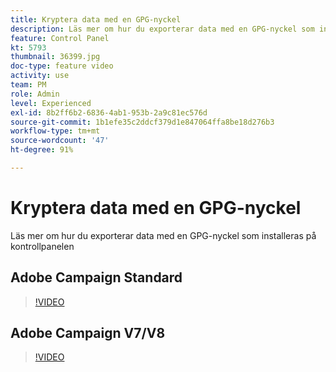 ```yaml
---
title: Kryptera data med en GPG-nyckel
description: Läs mer om hur du exporterar data med en GPG-nyckel som installeras på kontrollpanelen.
feature: Control Panel
kt: 5793
thumbnail: 36399.jpg
doc-type: feature video
activity: use
team: PM
role: Admin
level: Experienced
exl-id: 8b2ff6b2-6836-4ab1-953b-2a9c81ec576d
source-git-commit: 1b1efe35c2ddcf379d1e847064ffa8be18d276b3
workflow-type: tm+mt
source-wordcount: '47'
ht-degree: 91%

---
```


# Kryptera data med en GPG-nyckel

Läs mer om hur du exporterar data med en GPG-nyckel som installeras på kontrollpanelen

## Adobe Campaign Standard

>[!VIDEO](https://video.tv.adobe.com/v/36380?quality=12&learn=0n)

## Adobe Campaign V7/V8

>[!VIDEO](https://video.tv.adobe.com/v/36399?quality=12&learn=0n)
